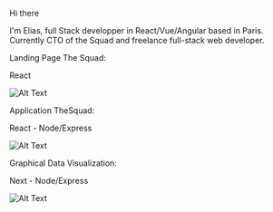 Hi there

I'm Elias, full Stack developper in React/Vue/Angular based in Paris. Currently CTO of the Squad and freelance full-stack web developer.

Landing Page The Squad:

React

![Alt Text](https://github.com/esaci/esaci/blob/main/TheSquadLP.gif)

Application TheSquad:

React - Node/Express

![Alt Text](https://github.com/esaci/esaci/blob/main/TheSquadApp.gif)

Graphical Data Visualization:

Next - Node/Express

![Alt Text](https://github.com/esaci/esaci/blob/main/graph.gif)
